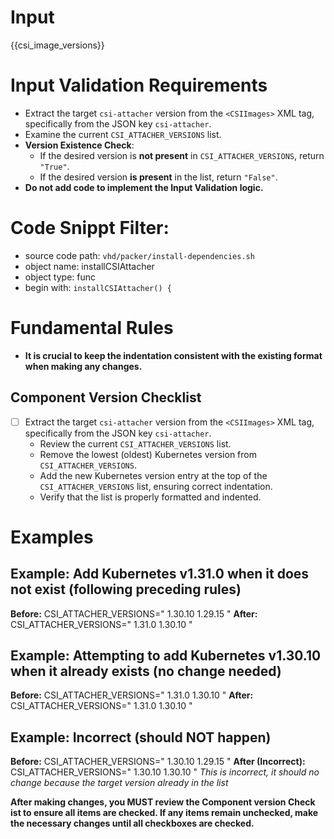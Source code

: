 # Input 
<CSIImages>{{csi_image_versions}}</CSIImages>

# Input Validation Requirements

- Extract the target `csi-attacher` version from the `<CSIImages>` XML tag, specifically from the JSON key `csi-attacher`.
- Examine the current `CSI_ATTACHER_VERSIONS` list.
- **Version Existence Check**:
  - If the desired version is **not present** in `CSI_ATTACHER_VERSIONS`, return `"True"`.
  - If the desired version **is present** in the list, return `"False"`.
- **Do not add code to implement the Input Validation logic.**
  
# Code Snippt Filter:
   - source code path: `vhd/packer/install-dependencies.sh`
   - object name: installCSIAttacher
   - object type: func
   - begin with: `installCSIAttacher() {`


# Fundamental Rules

- **It is crucial to keep the indentation consistent with the existing format when making any changes.**

## Component Version Checklist

- [ ] Extract the target `csi-attacher` version from the `<CSIImages>` XML tag, specifically from the JSON key `csi-attacher`.
    - Review the current `CSI_ATTACHER_VERSIONS` list.
    - Remove the lowest (oldest) Kubernetes version from `CSI_ATTACHER_VERSIONS`.
    - Add the new Kubernetes version entry at the top of the `CSI_ATTACHER_VERSIONS` list, ensuring correct indentation.
    - Verify that the list is properly formatted and indented.

# Examples
## **Example: Add Kubernetes v1.31.0 when it does not exist (following preceding rules)**

**Before:**
CSI_ATTACHER_VERSIONS="
1.30.10
1.29.15
"
**After:**
CSI_ATTACHER_VERSIONS="
1.31.0
1.30.10
"

## **Example: Attempting to add Kubernetes v1.30.10 when it already exists (no change needed)**

**Before:**
CSI_ATTACHER_VERSIONS="
1.31.0
1.30.10
"
**After:**
CSI_ATTACHER_VERSIONS="
1.31.0
1.30.10
"

## **Example: Incorrect (should NOT happen)**

**Before:**
CSI_ATTACHER_VERSIONS="
1.30.10
1.29.15
"
**After (Incorrect):**
CSI_ATTACHER_VERSIONS="
1.30.10
1.30.10
"
*This is incorrect, it should no change because the target version already in the list*



**After making changes, you MUST review the **Component version Check ist** to ensure all items are checked. If any items remain unchecked, make the necessary changes until all checkboxes are checked.**
